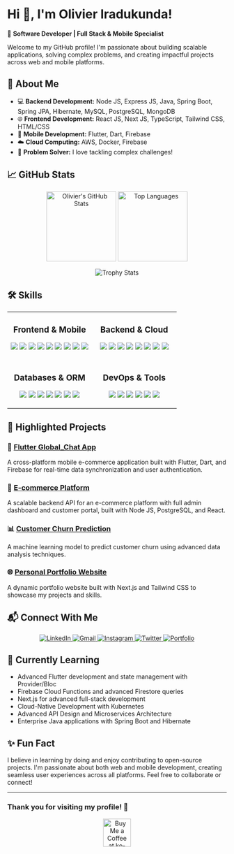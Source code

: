 # Hi 👋, I'm Olivier Iradukunda!

 🌟 **Software Developer | Full Stack & Mobile Specialist**

Welcome to my GitHub profile! I'm passionate about building scalable applications, solving complex problems, and creating impactful projects across web and mobile platforms.

## 🚀 **About Me**
- 💻 **Backend Development:** Node JS, Express JS, Java, Spring Boot, Spring JPA, Hibernate, MySQL, PostgreSQL, MongoDB
- 🌐 **Frontend Development:** React JS, Next JS, TypeScript, Tailwind CSS, HTML/CSS
- 📱 **Mobile Development:** Flutter, Dart, Firebase
- ☁️ **Cloud Computing:** AWS, Docker, Firebase
- 🔧 **Problem Solver:** I love tackling complex challenges!

## 📈 **GitHub Stats**
<div align="center">
  <p align="center">
    <img height="160em" src="https://github-readme-stats.vercel.app/api?username=Mr-Olivier&show_icons=true&theme=radical&count_private=true&include_all_commits=true" alt="Olivier's GitHub Stats" />
    <img height="160em" src="https://github-readme-stats.vercel.app/api/top-langs/?username=Mr-Olivier&layout=compact&theme=radical&langs_count=8" alt="Top Languages" />
  </p>
  <img src="https://github-profile-trophy.vercel.app/?username=Mr-Olivier&theme=radical&row=1&column=6" alt="Trophy Stats" />
</div>

## 🛠️ **Skills**

<table>
  <tr>
    <td valign="top" width="50%">
      <h3 align="center">Frontend & Mobile</h3>
      <p align="center">
        <img src="https://img.shields.io/badge/React-61DAFB?style=for-the-badge&logo=react&logoColor=black" />
        <img src="https://img.shields.io/badge/Next.js-000000?style=for-the-badge&logo=next.js&logoColor=white" />
        <img src="https://img.shields.io/badge/Flutter-02569B?style=for-the-badge&logo=flutter&logoColor=white" />
        <img src="https://img.shields.io/badge/Dart-0175C2?style=for-the-badge&logo=dart&logoColor=white" />
        <img src="https://img.shields.io/badge/TypeScript-3178C6?style=for-the-badge&logo=typescript&logoColor=white" />
        <img src="https://img.shields.io/badge/Tailwind_CSS-38B2AC?style=for-the-badge&logo=tailwind-css&logoColor=white" />
        <img src="https://img.shields.io/badge/JavaScript-F7DF1E?style=for-the-badge&logo=javascript&logoColor=black" />
        <img src="https://img.shields.io/badge/HTML5-E34F26?style=for-the-badge&logo=html5&logoColor=white" />
        <img src="https://img.shields.io/badge/CSS3-1572B6?style=for-the-badge&logo=css3&logoColor=white" />
      </p>
    </td>
    <td valign="top" width="50%">
      <h3 align="center">Backend & Cloud</h3>
      <p align="center">
        <img src="https://img.shields.io/badge/Node.js-339933?style=for-the-badge&logo=node.js&logoColor=white" />
        <img src="https://img.shields.io/badge/Express-000000?style=for-the-badge&logo=express&logoColor=white" />
        <img src="https://img.shields.io/badge/Java-ED8B00?style=for-the-badge&logo=openjdk&logoColor=white" />
        <img src="https://img.shields.io/badge/Spring Boot-6DB33F?style=for-the-badge&logo=spring-boot&logoColor=white" />
        <img src="https://img.shields.io/badge/Firebase-FFCA28?style=for-the-badge&logo=firebase&logoColor=black" />
        <img src="https://img.shields.io/badge/Python-3776AB?style=for-the-badge&logo=python&logoColor=white" />
        <img src="https://img.shields.io/badge/Flask-000000?style=for-the-badge&logo=flask&logoColor=white" />
        <img src="https://img.shields.io/badge/AWS-232F3E?style=for-the-badge&logo=amazon-aws&logoColor=white" />
      </p>
    </td>
  </tr>
  <tr>
    <td valign="top" width="50%">
      <h3 align="center">Databases & ORM</h3>
      <p align="center">
        <img src="https://img.shields.io/badge/MySQL-4479A1?style=for-the-badge&logo=mysql&logoColor=white" />
        <img src="https://img.shields.io/badge/PostgreSQL-336791?style=for-the-badge&logo=postgresql&logoColor=white" />
        <img src="https://img.shields.io/badge/MongoDB-47A248?style=for-the-badge&logo=mongodb&logoColor=white" />
        <img src="https://img.shields.io/badge/Firestore-FFCA28?style=for-the-badge&logo=firebase&logoColor=black" />
        <img src="https://img.shields.io/badge/Prisma-2D3748?style=for-the-badge&logo=prisma&logoColor=white" />
        <img src="https://img.shields.io/badge/Spring JPA-6DB33F?style=for-the-badge&logo=spring&logoColor=white" />
        <img src="https://img.shields.io/badge/Hibernate-59666C?style=for-the-badge&logo=hibernate&logoColor=white" />
      </p>
    </td>
    <td valign="top" width="50%">
      <h3 align="center">DevOps & Tools</h3>
      <p align="center">
        <img src="https://img.shields.io/badge/Docker-2496ED?style=for-the-badge&logo=docker&logoColor=white" />
        <img src="https://img.shields.io/badge/Git-F05032?style=for-the-badge&logo=git&logoColor=white" />
        <img src="https://img.shields.io/badge/GitHub-181717?style=for-the-badge&logo=github&logoColor=white" />
        <img src="https://img.shields.io/badge/VS Code-007ACC?style=for-the-badge&logo=visual-studio-code&logoColor=white" />
        <img src="https://img.shields.io/badge/Android Studio-3DDC84?style=for-the-badge&logo=android-studio&logoColor=white" />
        <img src="https://img.shields.io/badge/Postman-FF6C37?style=for-the-badge&logo=postman&logoColor=white" />
      </p>
    </td>
  </tr>
</table>

## 🌟 **Highlighted Projects**

### 📱 [Flutter Global_Chat App](https://github.com/Mr-Olivier/Global_Chat_App)
A cross-platform mobile e-commerce application built with Flutter, Dart, and Firebase for real-time data synchronization and user authentication.

### 📂 [E-commerce Platform](https://ecommerce-platform-plum.vercel.app/)
A scalable backend API for an e-commerce platform with full admin dashboard and customer portal, built with Node JS, PostgreSQL, and React.

### 📊 [Customer Churn Prediction](https://github.com/olivieriradukunda/churn-prediction)
A machine learning model to predict customer churn using advanced data analysis techniques.

### 🌐 [Personal Portfolio Website](https://olivier-ira.vercel.app/)
A dynamic portfolio website built with Next.js and Tailwind CSS to showcase my projects and skills.

## 📬 **Connect With Me**
<p align="center">
  <a href="https://www.linkedin.com/in/olivier-irad/">
    <img src="https://img.shields.io/badge/LinkedIn-Connect-blue?style=for-the-badge&logo=linkedin" alt="LinkedIn" />
  </a>
  <a href="mailto:oiradukunda63@gmail.com">
    <img src="https://img.shields.io/badge/Email-Contact-red?style=for-the-badge&logo=gmail" alt="Gmail" />
  </a>
  <a href="https://www.instagram.com/__olivier__20/">
    <img src="https://img.shields.io/badge/Instagram-Follow-ff69b4?style=for-the-badge&logo=instagram" alt="Instagram" />
  </a>
  <a href="https://x.com/OIradukund43222">
    <img src="https://img.shields.io/badge/Twitter-Follow-blue?style=for-the-badge&logo=twitter" alt="Twitter" />
  </a>
  <a href="https://olivier-ira.vercel.app/">
    <img src="https://img.shields.io/badge/Portfolio-Visit-green?style=for-the-badge&logo=firefox" alt="Portfolio" />
  </a>
</p>

## 🌱 **Currently Learning**
- Advanced Flutter development and state management with Provider/Bloc
- Firebase Cloud Functions and advanced Firestore queries
- Next.js for advanced full-stack development
- Cloud-Native Development with Kubernetes
- Advanced API Design and Microservices Architecture
- Enterprise Java applications with Spring Boot and Hibernate

## ✨ **Fun Fact**
I believe in learning by doing and enjoy contributing to open-source projects. I'm passionate about both web and mobile development, creating seamless user experiences across all platforms. Feel free to collaborate or connect!

---

### Thank you for visiting my profile! 🌟

<div align="center">
  <a href='https://ko-fi.com/T6T0ZUPZR' target='_blank'>
    <img height='64' style='border:0px;height:64px;' src='https://storage.ko-fi.com/cdn/kofi1.png?v=3' border='0' alt='Buy Me a Coffee at ko-fi.com' />
  </a>
</div>
